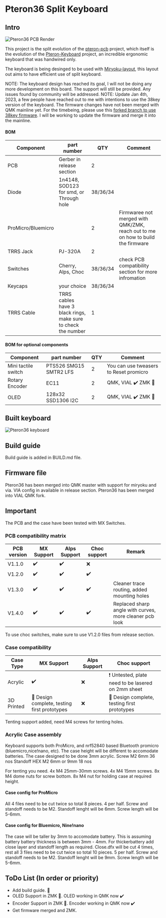 # Pteron36 Split Keyboard
## Intro 
![Pteron36 PCB Render](https://github.com/harshitgoel96/pteron36-split-keyboard/blob/main/images/pteron36-split.svg)   


This project is the split evolution of the [pteron-pcb](https://github.com/Kraken-Jokes/pteron-pcb) project, which itself is the evolution of the [Pteron-Keyboard](https://github.com/FSund/pteron-keyboard) project, an incredible ergonomic keyboard that was handwired only.

The keyboard is being desinged to be used with [Miryoku-layout](https://github.com/manna-harbour/miryoku), this layout out aims to have efficient use of split keyboard.

NOTE: The keyboard design has reached its goal, I will not be doing any more development on this board. The support will still be provided. Any issues found by community will be addressed.
NOTE: Update Jan 4th, 2023, a few people have reached out to me with intentions to use the 38key version of the keyboard. The firmware changes have not been merged with QMK mainline yet. For the timebeing, please use this [forked branch to use 38key firmware](https://github.com/harshitgoel96/qmk_firmware/tree/pteron36_38/keyboards/pteron36). I will be working to update the firmware and merge it into the mainline.

#### BOM
| Component           | part number                             | QTY | Comment                            |
| ------------------- | --------------------------------------- | --- | ---------------------------------- |
| PCB                 | Gerber in release section               | 2   |                                    |
| Diode               | 1n4148, SOD123 for smd, or Through hole | 38/36/34  |                                    |
| ProMicro/Bluemicro  |                                         | 2   | Firmwaree not merged with QMK/ZMK, reach out to me on how to build the firmware  |
| TRRS Jack           | PJ-320A                                 | 2   |                                    |
| Switches            | Cherry, Alps, Choc                      | 38/36/34  | check PCB compatibility section for more infromation |
| Keycaps             | your choice                             | 38/36/34  |                                    |
| TRRS Cable | TRRS cables have 3 black rings, make sure to check the number | 1   |                                    |

#### BOM for optional components
| Component           | part number                             | QTY | Comment                            |
| ------------------- | --------------------------------------- | --- | ---------------------------------- |
| Mini tactile switch | PTS526 SMG15 SMTR2 LFS                  | 2   | You can use tweasers to Reset promicro      |
| Rotary Encoder      | EC11                                    | 2   | QMK, VIAL ✔️ ZMK 🚧 |
| OLED | 128x32 SSD1306 I2C                  | 2   | QMK, VIAL ✔️ ZMK 🚧 |

## Built keyboard
![Pteron36 keyboard](https://github.com/harshitgoel96/pteron36-split-keyboard/blob/main/images/built.jpeg)

## Build guide
Build guide is added in BUILD.md file.

## Firmware file
Pteron36 has been merged into QMK master with support for miryoku and via. VIA config in available in release section.
Pteron36 has been merged into VIAL QMK fork. 

## Important
The PCB and the case have been tested with MX Switches. 

### PCB compatibility matrix
| PCB version | MX Support | Alps Support | Choc support | Remark |
|-------------|------------|--------------|--------------|--------------|
| V1.1.0 | :heavy_check_mark: |:heavy_check_mark: | :x: | |
| V1.2.0 | :heavy_check_mark: |:heavy_check_mark: | :heavy_check_mark: | |
| V1.3.0 | :heavy_check_mark: |:heavy_check_mark: | :heavy_check_mark: | Cleaner trace routing, added mounting holes |
| V1.4.0 | :heavy_check_mark: |:heavy_check_mark: | :heavy_check_mark: | Replaced sharp angle with curves, more cleaner pcb look |
To use choc switches, make sure to use V1.2.0 files from release section.

### Case compatibility

| Case Type | MX Support | Alps Support | Choc support |
|-------------|------------|--------------|--------------|
| Acrylic | :heavy_check_mark: |:x: | :exclamation: Untested, plate need to be lasered on 2mm sheet |
| 3D Printed | 	:construction: Design complete, testing first prototypes |:x: | 	:construction: Design complete, testing first prototypes |

Tenting support added, need M4 screws for tenting holes.
### Acrylic Case assembly
Keyboard supports both ProMicro, and nrf52840 based Bluetooth promicro (bluemicro,nice!nano, etc). The case height will be different to accomodate batteries.
The case designed to be done 3mm acrylic.
Screw M2 6mm 36 nos
Standoff HEX M2 6mm or 9mm 18 nos

For tenting you need.
4x M4 25mm-30mm screws.
4x M4 15mm screws.
8x M4 dome nuts for screw bottom.
8x M4 nut for holding case at required height.
#### Case config for ProMicro
All 4 files need to be cut twice so total 8 pieces. 4 per half.
Screw and standoff needs to be M2. Standoff lenght will be 6mm. Screw length will be 5-6mm. 

#### Case config for Bluemicro, Nine!nano
The case will be taller by 3mm to accomodate battery. This is assuming battery battery thickness is between 3mm - 4mm. For thickerbattery add close layer and standoff length as required.
Close.dfx will be cut 4 times, rest all 3 files need to be cut twice so total 10 pieces. 5 per half.
Screw and standoff needs to be M2. Standoff lenght will be 9mm. Screw length will be 5-6mm.



## ToDo List (In order or priority)
* Add build guide. :construction:
* OLED Support in ZMK  :construction:. OLED working in QMK now  :heavy_check_mark: 
* Encoder Support in ZMK  :construction:. Encoder working in QMK now  :heavy_check_mark: 
* Get firmware merged and ZMK.

